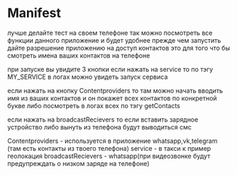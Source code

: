 # Manifest
лучше делайте тест на своем телефоне так можно посмотреть все функции данного приложение и будет удобнее
прежде чем запустить дайте разрешение приложению на доступ контактов это для того что бы смотреть имена ваших контактов на телефоне

при запуске вы увидите 3 кнопки если нажать на service то по тэгу MY_SERVICE в логах можно увидеть запуск сервиса

если нажать на кнопку Contentproviders то там можно начать вводить имя из ваших контактов и он покажет всех контактов по конкретной букве либо посмотреть в логах всех 
по тэгу getContacts

если нажать на broadcastRecievers то если вставить зарядное устройство либо вынуть из телефона будут выводиться смс

Contentproviders - используется в приложение whatsapp,vk,telegram (там есть контакты из твоего телефона)
service - в такси к пример геолокация
broadcastRecievers - whatsapp(при видеозвонке будут предупреждать о низком заряде на телефоне)

